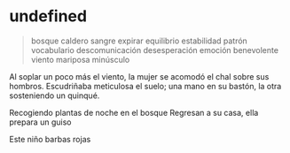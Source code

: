 # undefined

> bosque caldero sangre expirar
> equilibrio estabilidad patrón
> vocabulario descomunicación desesperación emoción
> benevolente viento mariposa minúsculo

Al soplar un poco más el viento, la mujer se acomodó el chal sobre sus
hombros. Escudriñaba meticulosa el suelo; una mano en su bastón, la
otra sosteniendo un quinqué.

Recogiendo plantas de noche en el bosque
Regresan a su casa, ella prepara un guiso

Este niño barbas rojas
